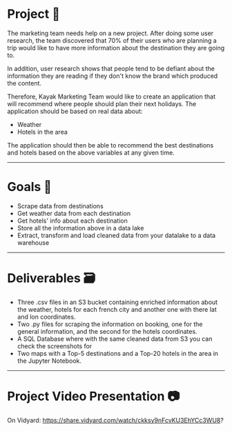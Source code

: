 #  __Project__ 🚧

The marketing team needs help on a new project. After doing some user research, the team discovered that 70% of their users who are planning a trip would like to have more information about the destination they are going to.

In addition, user research shows that people tend to be defiant about the information they are reading if they don't know the brand which produced the content.

Therefore, Kayak Marketing Team would like to create an application that will recommend where people should plan their next holidays. The application should be based on real data about:
* Weather
* Hotels in the area

The application should then be able to recommend the best destinations and hotels based on the above variables at any given time.

----------------

# __Goals__ 🎯

* Scrape data from destinations
* Get weather data from each destination
* Get hotels' info about each destination
* Store all the information above in a data lake
* Extract, transform and load cleaned data from your datalake to a data warehouse

----------------

# __Deliverables__ 🗃

 * Three .csv files in an S3 bucket containing enriched information about the weather, hotels for each french city and another one with there lat and lon coordinates.
 * Two .py files for scraping the information on booking, one for the general information, and the second for the hotels coordinates.
 * A SQL Database where with the same cleaned data from S3 you can check the screenshots for
 * Two maps with a Top-5 destinations and a Top-20 hotels in the area in the Jupyter Notebook.

----------------

# __Project Video Presentation__ 📷

On Vidyard: https://share.vidyard.com/watch/ckksy9nFcvKU3EhYCc3WU8?
